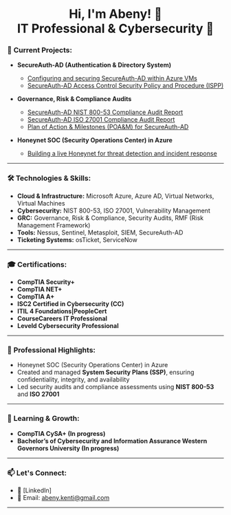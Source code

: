 <h1 align="center">Hi, I'm Abeny! 👋 <br/>IT Professional & Cybersecurity 🚀</h1> 

### 🚀 **Current Projects:**
- **SecureAuth-AD (Authentication & Directory System)**
  - [Configuring and securing SecureAuth-AD within Azure VMs](https://github.com/abenykenti/Azure-Active-Directory.git)
  - [SecureAuth-AD Access Control Security Policy and Procedure (ISPP)](https://github.com/abenykenti/SecureAuth-AD-Access-Control-Policies-and-Procedures.git)
- **Governance, Risk & Compliance Audits**
  
  - [SecureAuth-AD NIST 800-53 Compliance Audit Report](https://github.com/abenykenti/SecureAuth-AD-NIST-800-53-Compliance-Audit-Report.git)
  - [SecureAuth-AD ISO 27001 Compliance Audit Report](https://github.com/abenykenti/ISO-27001-Audit-Account-Lockout-Policy-Control.git)
  - [Plan of Action & Milestones (POA&M) for SecureAuth-AD](https://github.com/abenykenti/Plan-of-Action-Milestones-POA-M-for-SecureAuth-AD.git)


- **Honeynet SOC (Security Operations Center) in Azure**
  - [Building a live Honeynet for threat detection and incident response](https://github.com/abenykenti/Azure-Honeynet-SOC.git)
---

### 🛠 **Technologies & Skills:**
- **Cloud & Infrastructure:** Microsoft Azure, Azure AD, Virtual Networks, Virtual Machines  
- **Cybersecurity:** NIST 800-53, ISO 27001, Vulnerability Management  
- **GRC:** Governance, Risk & Compliance, Security Audits, RMF (Risk Management Framework)  
- **Tools:** Nessus, Sentinel, Metasploit, SIEM, SecureAuth-AD  
- **Ticketing Systems:** osTicket, ServiceNow  

---

### 🎓 **Certifications:**
- **CompTIA Security+**
- **CompTIA NET+**
- **CompTIA A+**
- **ISC2 Certified in Cybersecurity (CC)**
- **ITIL 4 Foundations|PeopleCert**
- **CourseCareers IT Professional**
- **Leveld Cybersecurity Professional** 
---

### 💼 **Professional Highlights:**

- Honeynet SOC (Security Operations Center) in Azure
- Created and managed **System Security Plans (SSP)**, ensuring confidentiality, integrity, and availability 
- Led security audits and compliance assessments using **NIST 800-53** and **ISO 27001**

---

### 🌱 **Learning & Growth:**
- **CompTIA CySA+ (In progress)**
- **Bachelor’s of Cybersecurity and Information Assurance 
Western Governors University (In progress)**
---

### 📫 **Let's Connect:**
- 💼 [LinkedIn]
- 📧 Email: [abeny.kenti@gmail.com](mailto:abeny.kenti@gmail.com)

---
